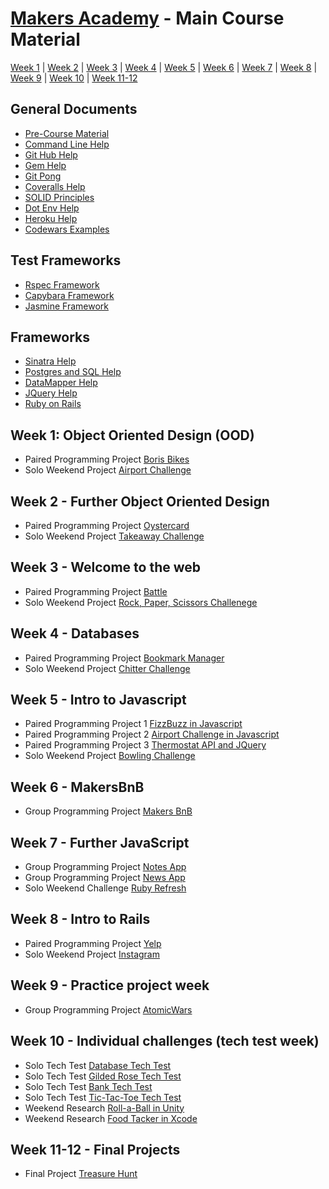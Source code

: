 # [Makers Academy](http://www.makersacademy.com) - Main Course Material

[Week 1](#Week1) | [Week 2](#Week2) | [Week 3](#Week3) | [Week 4](#Week4) | [Week 5](#Week5) | [Week 6](#Week6) |
[Week 7](#Week7) | [Week 8](#Week8) | [Week 9](#Week9) | [Week 10](#Week10) | [Week 11-12](#Week1112)

## General Documents
* [Pre-Course Material](https://github.com/adrianeyre/pre-course)
* [Command Line Help](https://github.com/adrianeyre/pre-course/blob/master/Week1/Terminal/Terminal-Help.md)
* [Git Hub Help](https://github.com/adrianeyre/pre-course/blob/master/Week1/Git/Git-Help.md)
* [Gem Help](https://github.com/adrianeyre/pre-course/blob/master/Week1/Ruby/Gems.md)
* [Git Pong](pills/GitPong.md)
* [Coveralls Help](pills/Coveralls.md)
* [SOLID Principles](pills/solid-OOP_wall-skills.jpg)
* [Dot Env Help](https://github.com/codeunion/dotenv-example)
* [Heroku Help](pills/heroku.md)
* [Codewars Examples](https://github.com/adrianeyre/codewars)

## Test Frameworks
* [Rspec Framework](pills/Rspec.md)
* [Capybara Framework](pills/capybara.md)
* [Jasmine Framework](pills/Jasmine.md)

## Frameworks
* [Sinatra Help](pills/sinatra.md)
* [Postgres and SQL Help](pills/postgres.md)
* [DataMapper Help](pills/datamapper.md)
* [JQuery Help](pills/JQuery.md)
* [Ruby on Rails](pills/RubyRails.md)

## <a name="Week1">Week 1: Object Oriented Design (OOD)</a>
* Paired Programming Project [Boris Bikes](https://github.com/adrianeyre/boris-bikes)
* Solo Weekend Project [Airport Challenge](https://github.com/adrianeyre/airport-challenge)

## <a name="Week2">Week 2 - Further Object Oriented Design</a>
* Paired Programming Project [Oystercard](https://github.com/adrianeyre/oystercard)
* Solo Weekend Project [Takeaway Challenge](https://github.com/adrianeyre/takeaway-challenge)

## <a name="Week3">Week 3 - Welcome to the web</a>
* Paired Programming Project [Battle](https://github.com/adrianeyre/battle)
* Solo Weekend Project [Rock, Paper, Scissors Challenege](https://github.com/adrianeyre/rps-challenge)

## <a name="Week4">Week 4 - Databases</a>
* Paired Programming Project [Bookmark Manager](https://github.com/adrianeyre/bookmark-manager)
* Solo Weekend Project [Chitter Challenge](https://github.com/adrianeyre/chitter-challenge)

## <a name="Week5">Week 5 - Intro to Javascript</a>
* Paired Programming Project 1 [FizzBuzz in Javascript](https://github.com/adrianeyre/fizzbuzz-JS)
* Paired Programming Project 2 [Airport Challenge in Javascript](https://github.com/adrianeyre/airport-challenge-JS)
* Paired Programming Project 3 [Thermostat API and JQuery](https://github.com/adrianeyre/thermostat)
* Solo Weekend Project [Bowling Challenge](https://github.com/adrianeyre/bowling-challenge)

## <a name="Week6">Week 6 - MakersBnB</a>
* Group Programming Project [Makers BnB](https://github.com/adrianeyre/makersbnb/)

## <a name="Week7">Week 7 - Further JavaScript</a>
* Group Programming Project [Notes App](https://github.com/adrianeyre/notes-app)
* Group Programming Project [News App](https://github.com/adrianeyre/news-app)
* Solo Weekend Challenge [Ruby Refresh](https://github.com/adrianeyre/ruby-refresher)

## <a name="Week8">Week 8 - Intro to Rails</a>
* Paired Programming Project [Yelp](https://github.com/adrianeyre/yelp)
* Solo Weekend Project [Instagram](https://github.com/adrianeyre/instagram-challenge)

## <a name="Week9">Week 9 - Practice project week</a>
* Group Programming Project [AtomicWars](https://github.com/adrianeyre/Atomic-Wars)

## <a name="Week10">Week 10 - Individual challenges (tech test week)</a>
* Solo Tech Test [Database Tech Test](https://github.com/adrianeyre/database-tech-test)
* Solo Tech Test [Gilded Rose Tech Test](https://github.com/adrianeyre/gilded-rose-tech-test)
* Solo Tech Test [Bank Tech Test](https://github.com/adrianeyre/bank-tech-test)
* Solo Tech Test [Tic-Tac-Toe Tech Test](https://github.com/adrianeyre/tic-tac-toe-tech-test)
* Weekend Research [Roll-a-Ball in Unity](https://github.com/adrianeyre/roll-a-ball)
* Weekend Research [Food Tacker in Xcode](https://github.com/adrianeyre/food-tracker)

## <a name="Week1112">Week 11-12 - Final Projects</a>
* Final Project [Treasure Hunt](https://github.com/adrianeyre/treasure-hunt)
